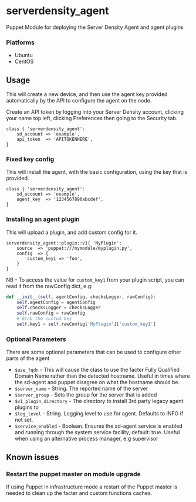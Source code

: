 serverdensity_agent
====================

Puppet Module for deploying the Server Density Agent and agent plugins

### Platforms

* Ubuntu
* CentOS

## Usage

This will create a new device, and then use the agent key provided automatically by the API to configure the agent on the node.

Create an API token by logging into your Server Density account, clicking your name top left, clicking Preferences then going to the Security tab.

```puppet
class { 'serverdensity_agent':
    sd_account => 'example',
    api_token  => 'APITOKENHERE',
}
```

### Fixed key config

This will install the agent, with the basic configuration, using the key that is provided.

```puppet
class { 'serverdensity_agent':
    sd_account => 'example',
    agent_key  => '1234567890abcdef',
}
```

### Installing an agent plugin

This will upload a plugin, and add custom config for it.

```puppet
serverdensity_agent::plugin::v1{ 'MyPlugin':
    source  => 'puppet:///mymodule/myplugin.py',
    config  => {
        custom_key1 => 'foo',
    }
}
```

NB - To access the value for `custom_key1` from your plugin script, you can read it from the rawConfig dict, e.g:

```python
def __init__(self, agentConfig, checksLogger, rawConfig):
    self.agentConfig = agentConfig
    self.checksLogger = checksLogger
    self.rawConfig = rawConfig
    # Grab the custom key
    self.key1 = self.rawConfig['MyPlugin']['custom_key1']
```

### Optional Parameters

There are some optional parameters that can be used to configure other parts of the agent

* `$use_fqdn` - This will cause the class to use the facter Fully Qualified Domain Name rather than the detected hostname. Useful in times where the sd-agent and puppet disagree on what the hostname should be.
* `$server_name` - String. The reported name of the server
* `$server_group` - Sets the group for the server that is added
* `$v1_plugin_directory` - The directory to install 3rd party legacy agent plugins to
* `$log_level` - String. Logging level to use for agent. Defaults to INFO if not set.
* `$service_enabled` - Boolean. Ensures the sd-agent service is enabled and running through the system service facility, default: true. Useful when using an alternative process manager, e.g supervisor

## Known issues

### Restart the puppet master on module upgrade

If using Puppet in infrastructure mode a restart of the Puppet master is needed to clean up the facter and custom functions caches.
